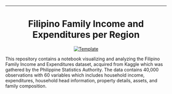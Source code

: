 <hr>
<div align="center">

# Filipino Family Income and Expenditures per Region

<a href="https://github.com/ralphqq/ph-regions-2015-notebook"                       ><img alt="Template" src="https://img.shields.io/badge/-PH Regional Shapes-017F2F?style=flat&logo=github&labelColor=gray"></a>

</div>

This repository contains a notebook visualizing and analyzing the Filipino Family Income and Expenditures dataset, acquired from Kaggle which was gathered by the Philippine Statistics Authority. The data contains 40,000 observations with 60 variables which includes household income, expenditures, household head information, property details, assets, and family composition.




